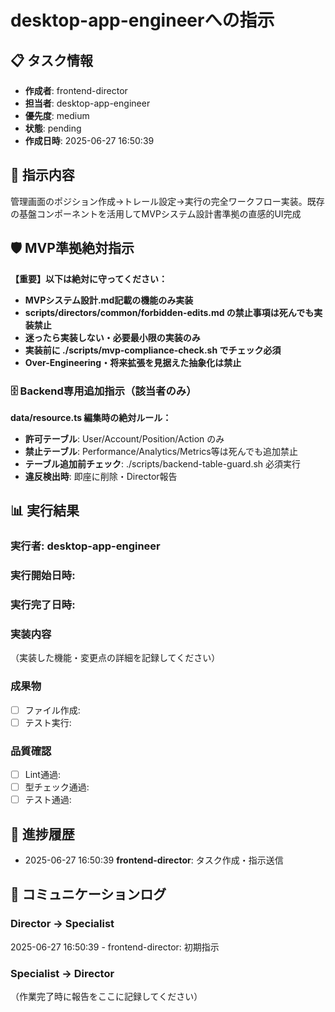 # desktop-app-engineerへの指示

## 📋 タスク情報
- **作成者**: frontend-director
- **担当者**: desktop-app-engineer
- **優先度**: medium
- **状態**: pending
- **作成日時**: 2025-06-27 16:50:39

## 🎯 指示内容
管理画面のポジション作成→トレール設定→実行の完全ワークフロー実装。既存の基盤コンポーネントを活用してMVPシステム設計書準拠の直感的UI完成

## 🛡️ MVP準拠絶対指示
**【重要】以下は絶対に守ってください：**
- **MVPシステム設計.md記載の機能のみ実装**
- **scripts/directors/common/forbidden-edits.md の禁止事項は死んでも実装禁止**
- **迷ったら実装しない・必要最小限の実装のみ**
- **実装前に ./scripts/mvp-compliance-check.sh でチェック必須**
- **Over-Engineering・将来拡張を見据えた抽象化は禁止**

### 🗄️ Backend専用追加指示（該当者のみ）
**data/resource.ts 編集時の絶対ルール：**
- **許可テーブル**: User/Account/Position/Action のみ
- **禁止テーブル**: Performance/Analytics/Metrics等は死んでも追加禁止
- **テーブル追加前チェック**: ./scripts/backend-table-guard.sh 必須実行
- **違反検出時**: 即座に削除・Director報告

## 📊 実行結果
### 実行者: desktop-app-engineer
### 実行開始日時: 
### 実行完了日時: 

### 実装内容
（実装した機能・変更点の詳細を記録してください）

### 成果物
- [ ] ファイル作成: 
- [ ] テスト実行: 

### 品質確認
- [ ] Lint通過: 
- [ ] 型チェック通過: 
- [ ] テスト通過: 

## 🔄 進捗履歴
- 2025-06-27 16:50:39 **frontend-director**: タスク作成・指示送信

## 💬 コミュニケーションログ
### Director → Specialist
2025-06-27 16:50:39 - frontend-director: 初期指示

### Specialist → Director
（作業完了時に報告をここに記録してください）
